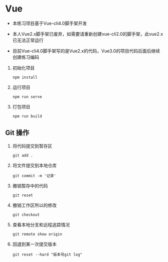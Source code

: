 # Vue   
- 本练习项目基于Vue-cli4.0脚手架开发  
- 本人Vue2.x脚手架已废弃，如需要请重新创建vue-cli2.0的脚手架，此vue2.x已无法正常运行  

- 目前Vue-cli4.0脚手架写的是Vue2.x的代码，Vue3.0的项目代码后面后继续创建练习编码  
1. 初始化项目
    ```
    npm install 
    ``` 
2. 运行项目  
    ```
    npm run serve 
    ```
3. 打包项目  
    ```
    npm run build
    ```
 ## Git 操作
1. 将代码提交到暂存区
    ```
    git add .  
    ```
2. 将文件提交到本地仓库  
    ```
    git commit -m '记录'
    ```
3. 撤销暂存中的代码
   ```
   git reset
   ```
4. 撤销工作区所以的修改
   ```
   git checkout
   ```
5. 查看本地分支和远程追踪情况
   ```
   git remote show origin
   ```
6. 回退到某一次提交版本
   ```
   git reset --hard "版本号git log"
   ```




